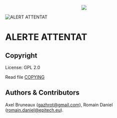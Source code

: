 <p align="center">
<img src="http://s29.postimg.org/59byvmrqf/image.jpg" />
</p>

![ALERT ATTENTAT](http://s30.postimg.org/fmqpdd90h/image.jpg)

# ALERTE ATTENTAT



## Copyright

License: GPL 2.0

Read file [COPYING](COPYING)

## Authors &amp; Contributors

Axel Bruneaux (gazhrot@gmail.com), Romain Daniel (romain.daniel@epitech.eu).
